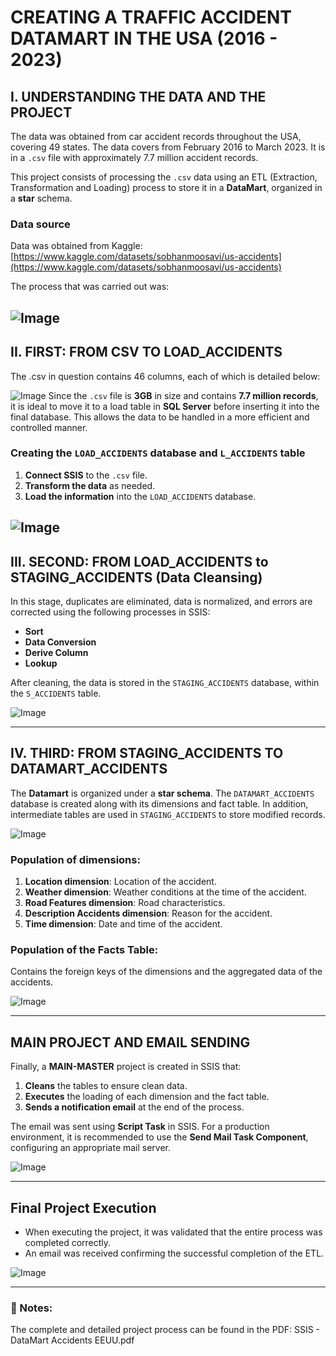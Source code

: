 # CREATING A TRAFFIC ACCIDENT DATAMART IN THE USA (2016 - 2023)

## I. UNDERSTANDING THE DATA AND THE PROJECT

The data was obtained from car accident records throughout the USA, covering 49 states. The data covers from February 2016 to March 2023. It is in a `.csv` file with approximately 7.7 million accident records.

This project consists of processing the `.csv` data using an ETL (Extraction, Transformation and Loading) process to store it in a **DataMart**, organized in a **star** schema.

### Data source

Data was obtained from Kaggle:
[https://www.kaggle.com/datasets/sobhanmoosavi/us-accidents](https://www.kaggle.com/datasets/sobhanmoosavi/us-accidents)

The process that was carried out was:

![Image](https://github.com/user-attachments/assets/ac8737b2-56ce-446d-af63-44520bf6633d)
---

## II. FIRST: FROM CSV TO LOAD_ACCIDENTS

The .csv in question contains 46 columns, each of which is detailed below:

![Image](https://github.com/user-attachments/assets/a1213a2f-096b-4cf5-a784-f57451d421b0)
Since the `.csv` file is **3GB** in size and contains **7.7 million records**, it is ideal to move it to a load table in **SQL Server** before inserting it into the final database. This allows the data to be handled in a more efficient and controlled manner.

### Creating the `LOAD_ACCIDENTS` database and `L_ACCIDENTS` table

1. **Connect SSIS** to the `.csv` file.
2. **Transform the data** as needed.
3. **Load the information** into the `LOAD_ACCIDENTS` database.

![Image](https://github.com/user-attachments/assets/4c4ea1ed-3c26-4b07-90e8-3fe89ad51832)
---

## III. SECOND: FROM LOAD_ACCIDENTS to STAGING_ACCIDENTS (Data Cleansing)

In this stage, duplicates are eliminated, data is normalized, and errors are corrected using the following processes in SSIS:

- **Sort**
- **Data Conversion**
- **Derive Column**
- **Lookup**

After cleaning, the data is stored in the `STAGING_ACCIDENTS` database, within the `S_ACCIDENTS` table.

![Image](https://github.com/user-attachments/assets/da7156a7-2c88-4969-9c0b-4bbda3868654)

---

## IV. THIRD: FROM STAGING_ACCIDENTS TO DATAMART_ACCIDENTS

The **Datamart** is organized under a **star schema**. The `DATAMART_ACCIDENTS` database is created along with its dimensions and fact table. In addition, intermediate tables are used in `STAGING_ACCIDENTS` to store modified records.

![Image](https://github.com/user-attachments/assets/e6aba11b-77c3-4018-af29-fe526bf4d5d8)

### Population of dimensions:

1. **Location dimension**: Location of the accident.
2. **Weather dimension**: Weather conditions at the time of the accident.
3. **Road Features dimension**: Road characteristics.
4. **Description Accidents dimension**: Reason for the accident.
5. **Time dimension**: Date and time of the accident.

### Population of the Facts Table:

Contains the foreign keys of the dimensions and the aggregated data of the accidents.

![Image](https://github.com/user-attachments/assets/bf2eee7d-cfd5-4ba4-8c27-36ef711b5986)

---

## MAIN PROJECT AND EMAIL SENDING

Finally, a **MAIN-MASTER** project is created in SSIS that:

1. **Cleans** the tables to ensure clean data.
2. **Executes** the loading of each dimension and the fact table.
3. **Sends a notification email** at the end of the process.

The email was sent using **Script Task** in SSIS. For a production environment, it is recommended to use the **Send Mail Task Component**, configuring an appropriate mail server.

![Image](https://github.com/user-attachments/assets/807521ac-1d72-42da-a31b-5c201498112f)

---

## Final Project Execution

- When executing the project, it was validated that the entire process was completed correctly.
- An email was received confirming the successful completion of the ETL.

![Image](https://github.com/user-attachments/assets/bcd54898-1da0-466e-b096-73cd97b7a509)

---

### 📌 Notes:
The complete and detailed project process can be found in the PDF: SSIS - DataMart Accidents EEUU.pdf

